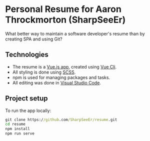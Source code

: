 # Personal Resume for Aaron Throckmorton (SharpSeeEr)

What better way to maintain a software developer's resume than by creating SPA and using Git?

## Technologies

* The resume is a [Vue.js app](https://vuejs.org/), created using [Vue Cli](https://cli.vuejs.org/).
* All styling is done using [SCSS](https://sass-lang.com/).
* npm is used for managing packages and tasks.
* All editing was done in [Visual Studio Code](https://code.visualstudio.com/).

## Project setup

To run the app locally:

```cmd
git clone https://github.com/SharpSeeEr/resume.git
cd resume
npm install
npm run serve
```
